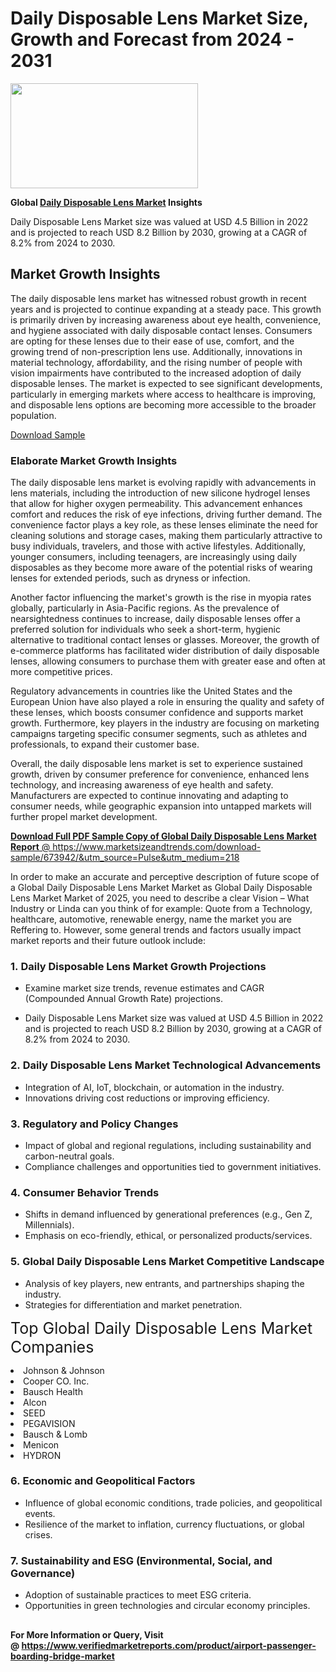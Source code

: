 <H1>Daily Disposable Lens Market Size, Growth and Forecast from 2024 - 2031</H1><img class="aligncenter size-medium wp-image-584254" src="https://thirdeyenews.in/wp-content/uploads/2024/09/Global-Market-Research-300x168.jpeg" alt="" width="300" height="168" /><p><strong>Global&nbsp;<a href="https://www.marketsizeandtrends.com/download-sample/673942/&amp;utm_source=Pulse&amp;utm_medium=218">Daily Disposable Lens Market</a> Insights</strong></p><p>Daily Disposable Lens Market size was valued at USD 4.5 Billion in 2022 and is projected to reach USD 8.2 Billion by 2030, growing at a CAGR of 8.2% from 2024 to 2030.</p><p><h2>Market Growth Insights</h2> <p>The daily disposable lens market has witnessed robust growth in recent years and is projected to continue expanding at a steady pace. This growth is primarily driven by increasing awareness about eye health, convenience, and hygiene associated with daily disposable contact lenses. Consumers are opting for these lenses due to their ease of use, comfort, and the growing trend of non-prescription lens use. Additionally, innovations in material technology, affordability, and the rising number of people with vision impairments have contributed to the increased adoption of daily disposable lenses. The market is expected to see significant developments, particularly in emerging markets where access to healthcare is improving, and disposable lens options are becoming more accessible to the broader population.</p> <p><a href="#">Download Sample</a></p> <h3>Elaborate Market Growth Insights</h3> <p>The daily disposable lens market is evolving rapidly with advancements in lens materials, including the introduction of new silicone hydrogel lenses that allow for higher oxygen permeability. This advancement enhances comfort and reduces the risk of eye infections, driving further demand. The convenience factor plays a key role, as these lenses eliminate the need for cleaning solutions and storage cases, making them particularly attractive to busy individuals, travelers, and those with active lifestyles. Additionally, younger consumers, including teenagers, are increasingly using daily disposables as they become more aware of the potential risks of wearing lenses for extended periods, such as dryness or infection.</p> <p>Another factor influencing the market's growth is the rise in myopia rates globally, particularly in Asia-Pacific regions. As the prevalence of nearsightedness continues to increase, daily disposable lenses offer a preferred solution for individuals who seek a short-term, hygienic alternative to traditional contact lenses or glasses. Moreover, the growth of e-commerce platforms has facilitated wider distribution of daily disposable lenses, allowing consumers to purchase them with greater ease and often at more competitive prices.</p> <p>Regulatory advancements in countries like the United States and the European Union have also played a role in ensuring the quality and safety of these lenses, which boosts consumer confidence and supports market growth. Furthermore, key players in the industry are focusing on marketing campaigns targeting specific consumer segments, such as athletes and professionals, to expand their customer base.</p> <p>Overall, the daily disposable lens market is set to experience sustained growth, driven by consumer preference for convenience, enhanced lens technology, and increasing awareness of eye health and safety. Manufacturers are expected to continue innovating and adapting to consumer needs, while geographic expansion into untapped markets will further propel market development.</p> <p><a href="#"></p><p><span class=""><strong>Download Full PDF Sample Copy of Global Daily Disposable Lens Market Report</strong> @ <a href="https://www.marketsizeandtrends.com/download-sample/673942/&amp;utm_source=Pulse&amp;utm_medium=218" target="_blank">https://www.marketsizeandtrends.com/download-sample/673942/&amp;utm_source=Pulse&amp;utm_medium=218</a></span></p><p>In order to make an accurate and perceptive description of future scope of a Global&nbsp;Daily Disposable Lens Market Market as Global&nbsp;Daily Disposable Lens Market Market of 2025, you need to describe a clear Vision &ndash; What Industry or Linda can you think of for example: Quote from a Technology, healthcare, automotive, renewable energy, name the market you are Reffering to. However, some general trends and factors usually impact market reports and their future outlook include:</p><h3>1.&nbsp;<strong>Daily Disposable Lens Market Growth Projections</strong></h3><ul><li>Examine market size trends, revenue estimates and CAGR (Compounded Annual Growth Rate) projections.</li><li><p>Daily Disposable Lens Market size was valued at USD 4.5 Billion in 2022 and is projected to reach USD 8.2 Billion by 2030, growing at a CAGR of 8.2% from 2024 to 2030.</p></li></ul><h3>2.&nbsp;<strong>Daily Disposable Lens Market Technological Advancements</strong></h3><ul><li>Integration of AI, IoT, blockchain, or automation in the industry.</li><li>Innovations driving cost reductions or improving efficiency.</li></ul><h3>3.&nbsp;<strong>Regulatory and Policy Changes</strong></h3><ul><li>Impact of global and regional regulations, including sustainability and carbon-neutral goals.</li><li>Compliance challenges and opportunities tied to government initiatives.</li></ul><h3>4.&nbsp;<strong>Consumer Behavior Trends</strong></h3><ul><li>Shifts in demand influenced by generational preferences (e.g., Gen Z, Millennials).</li><li>Emphasis on eco-friendly, ethical, or personalized products/services.</li></ul><h3>5.&nbsp;<strong>Global Daily Disposable Lens Market Competitive Landscape</strong></h3><ul><li>Analysis of key players, new entrants, and partnerships shaping the industry.</li><li>Strategies for differentiation and market penetration.</li></ul><p data-pm-slice="1 1 []"><span style="color: inherit; font-family: inherit; font-size: 25px;">Top Global Daily Disposable Lens Market Companies</span></p><div class="" data-test-id=""><p><li>Johnson & Johnson</li><li> Cooper CO. Inc.</li><li> Bausch Health</li><li> Alcon</li><li> SEED</li><li> PEGAVISION</li><li> Bausch & Lomb</li><li> Menicon</li><li> HYDRON</li></p></div><h3>6.&nbsp;<strong>Economic and Geopolitical Factors</strong></h3><ul><li>Influence of global economic conditions, trade policies, and geopolitical events.</li><li>Resilience of the market to inflation, currency fluctuations, or global crises.</li></ul><h3>7.&nbsp;<strong>Sustainability and ESG (Environmental, Social, and Governance)</strong></h3><ul><li>Adoption of sustainable practices to meet ESG criteria.</li><li>Opportunities in green technologies and circular economy principles.</li></ul><h2><strong style="font-size: 14px;">For More Information or Query, Visit @&nbsp;</strong><a style="background-color: #ffffff; font-size: 14px;" href="https://www.marketsizeandtrends.com/report/daily-disposable-lens-market/" target="_blank">https://www.verifiedmarketreports.com/product/airport-passenger-boarding-bridge-market</a></h2>
